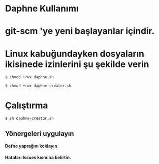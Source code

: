 Daphne Kullanımı
=========
# git-scm 'ye yeni başlayanlar içindir.
# Linux kabuğundayken dosyaların ikisinede izinlerini şu şekilde verin

<pre><code>$ chmod +rwx daphne.sh </code></pre>
<pre><code>$ chmod +rwx daphne-creator.sh </code></pre>

# Çalıştırma

<pre><code>$ sh daphne-creator.sh </code></pre>

## Yönergeleri uygulayın
#### Defne yaprağını koklayın.
#### Hataları Issues kısmına belirtin.

